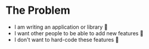 # The Problem

- I am writing an application or library 🤖
- I want other people to be able to add new features 🎁
- I don't want to hard-code these features 🤔
